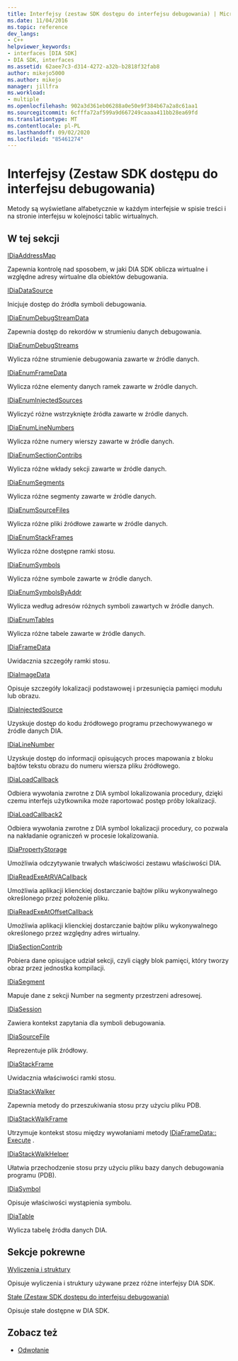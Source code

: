 ```yaml
---
title: Interfejsy (zestaw SDK dostępu do interfejsu debugowania) | Microsoft Docs
ms.date: 11/04/2016
ms.topic: reference
dev_langs:
- C++
helpviewer_keywords:
- interfaces [DIA SDK]
- DIA SDK, interfaces
ms.assetid: 62aee7c3-d314-4272-a32b-b2818f32fab8
author: mikejo5000
ms.author: mikejo
manager: jillfra
ms.workload:
- multiple
ms.openlocfilehash: 902a3d361eb06288a0e50e9f384b67a2a8c61aa1
ms.sourcegitcommit: 6cfffa72af599a9d667249caaaa411bb28ea69fd
ms.translationtype: MT
ms.contentlocale: pl-PL
ms.lasthandoff: 09/02/2020
ms.locfileid: "85461274"
---
```

# <a name="interfaces-debug-interface-access-sdk"></a>Interfejsy (Zestaw SDK dostępu do interfejsu debugowania)
Metody są wyświetlane alfabetycznie w każdym interfejsie w spisie treści i na stronie interfejsu w kolejności tablic wirtualnych.

## <a name="in-this-section"></a>W tej sekcji

[IDiaAddressMap](../../debugger/debug-interface-access/idiaaddressmap.md)

Zapewnia kontrolę nad sposobem, w jaki DIA SDK oblicza wirtualne i względne adresy wirtualne dla obiektów debugowania.

[IDiaDataSource](../../debugger/debug-interface-access/idiadatasource.md)

Inicjuje dostęp do źródła symboli debugowania.

[IDiaEnumDebugStreamData](../../debugger/debug-interface-access/idiaenumdebugstreamdata.md)

Zapewnia dostęp do rekordów w strumieniu danych debugowania.

[IDiaEnumDebugStreams](../../debugger/debug-interface-access/idiaenumdebugstreams.md)

Wylicza różne strumienie debugowania zawarte w źródle danych.

[IDiaEnumFrameData](../../debugger/debug-interface-access/idiaenumframedata.md)

Wylicza różne elementy danych ramek zawarte w źródle danych.

[IDiaEnumInjectedSources](../../debugger/debug-interface-access/idiaenuminjectedsources.md)

Wyliczyć różne wstrzyknięte źródła zawarte w źródle danych.

[IDiaEnumLineNumbers](../../debugger/debug-interface-access/idiaenumlinenumbers.md)

Wylicza różne numery wierszy zawarte w źródle danych.

[IDiaEnumSectionContribs](../../debugger/debug-interface-access/idiaenumsectioncontribs.md)

Wylicza różne wkłady sekcji zawarte w źródle danych.

[IDiaEnumSegments](../../debugger/debug-interface-access/idiaenumsegments.md)

Wylicza różne segmenty zawarte w źródle danych.

[IDiaEnumSourceFiles](../../debugger/debug-interface-access/idiaenumsourcefiles.md)

Wylicza różne pliki źródłowe zawarte w źródle danych.

[IDiaEnumStackFrames](../../debugger/debug-interface-access/idiaenumstackframes.md)

Wylicza różne dostępne ramki stosu.

[IDiaEnumSymbols](../../debugger/debug-interface-access/idiaenumsymbols.md)

Wylicza różne symbole zawarte w źródle danych.

[IDiaEnumSymbolsByAddr](../../debugger/debug-interface-access/idiaenumsymbolsbyaddr.md)

Wylicza według adresów różnych symboli zawartych w źródle danych.

[IDiaEnumTables](../../debugger/debug-interface-access/idiaenumtables.md)

Wylicza różne tabele zawarte w źródle danych.

[IDiaFrameData](../../debugger/debug-interface-access/idiaframedata.md)

Uwidacznia szczegóły ramki stosu.

[IDiaImageData](../../debugger/debug-interface-access/idiaimagedata.md)

Opisuje szczegóły lokalizacji podstawowej i przesunięcia pamięci modułu lub obrazu.

[IDiaInjectedSource](../../debugger/debug-interface-access/idiainjectedsource.md)

Uzyskuje dostęp do kodu źródłowego programu przechowywanego w źródle danych DIA.

[IDiaLineNumber](../../debugger/debug-interface-access/idialinenumber.md)

Uzyskuje dostęp do informacji opisujących proces mapowania z bloku bajtów tekstu obrazu do numeru wiersza pliku źródłowego.

[IDiaLoadCallback](../../debugger/debug-interface-access/idialoadcallback.md)

Odbiera wywołania zwrotne z DIA symbol lokalizowania procedury, dzięki czemu interfejs użytkownika może raportować postęp próby lokalizacji.

[IDiaLoadCallback2](../../debugger/debug-interface-access/idialoadcallback2.md)

Odbiera wywołania zwrotne z DIA symbol lokalizacji procedury, co pozwala na nakładanie ograniczeń w procesie lokalizowania.

[IDiaPropertyStorage](../../debugger/debug-interface-access/idiapropertystorage.md)

Umożliwia odczytywanie trwałych właściwości zestawu właściwości DIA.

[IDiaReadExeAtRVACallback](../../debugger/debug-interface-access/idiareadexeatrvacallback.md)

Umożliwia aplikacji klienckiej dostarczanie bajtów pliku wykonywalnego określonego przez położenie pliku.

[IDiaReadExeAtOffsetCallback](../../debugger/debug-interface-access/idiareadexeatoffsetcallback.md)

Umożliwia aplikacji klienckiej dostarczanie bajtów pliku wykonywalnego określonego przez względny adres wirtualny.

[IDiaSectionContrib](../../debugger/debug-interface-access/idiasectioncontrib.md)

Pobiera dane opisujące udział sekcji, czyli ciągły blok pamięci, który tworzy obraz przez jednostka kompilacji.

[IDiaSegment](../../debugger/debug-interface-access/idiasegment.md)

Mapuje dane z sekcji Number na segmenty przestrzeni adresowej.

[IDiaSession](../../debugger/debug-interface-access/idiasession.md)

Zawiera kontekst zapytania dla symboli debugowania.

[IDiaSourceFile](../../debugger/debug-interface-access/idiasourcefile.md)

Reprezentuje plik źródłowy.

[IDiaStackFrame](../../debugger/debug-interface-access/idiastackframe.md)

Uwidacznia właściwości ramki stosu.

[IDiaStackWalker](../../debugger/debug-interface-access/idiastackwalker.md)

Zapewnia metody do przeszukiwania stosu przy użyciu pliku PDB.

[IDiaStackWalkFrame](../../debugger/debug-interface-access/idiastackwalkframe.md)

Utrzymuje kontekst stosu między wywołaniami metody [IDiaFrameData:: Execute](../../debugger/debug-interface-access/idiaframedata-execute.md) .

[IDiaStackWalkHelper](../../debugger/debug-interface-access/idiastackwalkhelper.md)

Ułatwia przechodzenie stosu przy użyciu pliku bazy danych debugowania programu (PDB).

[IDiaSymbol](../../debugger/debug-interface-access/idiasymbol.md)

Opisuje właściwości wystąpienia symbolu.

[IDiaTable](../../debugger/debug-interface-access/idiatable.md)

Wylicza tabelę źródła danych DIA.

## <a name="related-sections"></a>Sekcje pokrewne
[Wyliczenia i struktury](../../debugger/debug-interface-access/enumerations-and-structures.md)

Opisuje wyliczenia i struktury używane przez różne interfejsy DIA SDK.

[Stałe (Zestaw SDK dostępu do interfejsu debugowania)](../../debugger/debug-interface-access/constants-debug-interface-access-sdk.md)

Opisuje stałe dostępne w DIA SDK.

## <a name="see-also"></a>Zobacz też

- [Odwołanie](../../debugger/debug-interface-access/debug-interface-access-sdk-reference.md)